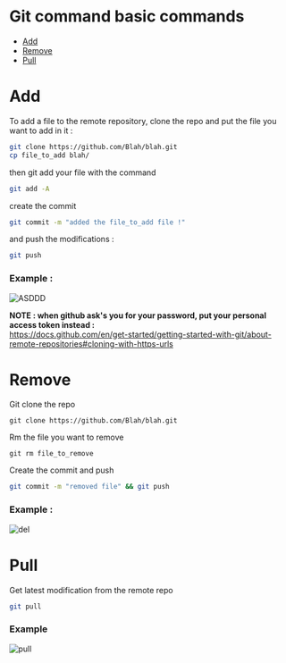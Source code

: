 # Git command basic commands

- <a href="https://github.com/NullBrunk/git-cheat-sheet/blob/main/README.md#add">Add</a>
- <a href="https://github.com/NullBrunk/git-cheat-sheet/blob/main/README.md#remove">Remove</a>
- <a href="https://github.com/NullBrunk/git-cheat-sheet/blob/main/README.md#pull">Pull</a>


# Add
To add a file to the remote repository, clone the repo and put the file you want to add in it :

```bash
git clone https://github.com/Blah/blah.git
cp file_to_add blah/
```

then git add your file with the command
```bash
git add -A
```

create the commit 
```bash
git commit -m "added the file_to_add file !"
```

and push the modifications :
```bash
git push
```

### Example :
![ASDDD](https://user-images.githubusercontent.com/106782577/203607076-a2210c2c-6465-4ef8-97a8-18ed2ed18641.png)


**NOTE : when github ask's you for your password, put your personal access token instead :**     
https://docs.github.com/en/get-started/getting-started-with-git/about-remote-repositories#cloning-with-https-urls



# Remove

Git clone the repo
```
git clone https://github.com/Blah/blah.git
```

Rm the file you want to remove
```
git rm file_to_remove
```

Create the commit and push
```bash
git commit -m "removed file" && git push
```

### Example :

![del](https://user-images.githubusercontent.com/106782577/203604717-af431a01-5645-472e-9071-39761e6761b8.png)


# Pull

Get latest modification from the remote repo
```bash
git pull
```

### Example

![pull](https://user-images.githubusercontent.com/106782577/203603859-0359b738-c98b-412b-b27b-7bff2a300206.png)


